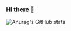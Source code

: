 ### Hi there 👋

<!--
**abhiram576/abhiram576** is a ✨ _special_ ✨ repository because its `README.md` (this file) appears on your GitHub profile.

Here are some ideas to get you started:

- 🔭 I’m currently working on python projects
- 👯 I’m looking to collaborate on ...Data science projects
- 🤔 I’m looking for help with ... learning advanced python
- 💬 Ask me about... python concepts
- 📫 How to reach me:... abhiram.eeda@gmail.com or linkedin- @ [Sai Abhiram](www.linkedin.com/in/sai-abhiram-eeda-6463131b2)
- 😄 Pronouns: He/ His
- ⚡ Fun fact: ... A chef's toque contains 100 folds
-->
![Anurag's GitHub stats](https://github-readme-stats.vercel.app/api?username=anuraghazra&theme=dark&show_icons=true)
